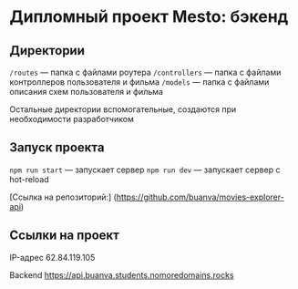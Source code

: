 # Дипломный проект Mesto: бэкенд


## Директории

`/routes` — папка с файлами роутера
`/controllers` — папка с файлами контроллеров пользователя и фильма
`/models` — папка с файлами описания схем пользователя и фильма

Остальные директории вспомогательные, создаются при необходимости разработчиком

## Запуск проекта

`npm run start` — запускает сервер
`npm run dev` — запускает сервер с hot-reload

[Ссылка на репозиторий:] (https://github.com/buanva/movies-explorer-api)

## Ссылки на проект

IP-адрес 62.84.119.105

Backend https://api.buanva.students.nomoredomains.rocks
